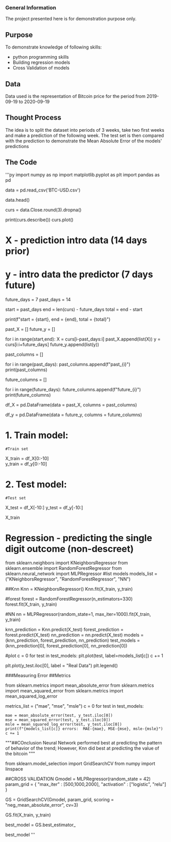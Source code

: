 ### General Information
The project presented here is for demonstration purpose only.

## Purpose
To demonstrate knowledge of following skills:
* python programming skills
* Building regression models
* Cross Validation of models

## Data
Data used is the representation of Bitcoin price for the period from 2019-09-19 to 2020-09-19

## Thought Process
The idea is to split the dataset into periods of 3 weeks, take two first weeks and make a prediction of the following week. 
The test set is then compared with the prediction to demonstrate the Mean Absolute Error of the models' predictions

## The Code
'''py
import numpy as np
import matplotlib.pyplot as plt
import pandas as pd

data = pd.read_csv('BTC-USD.csv')

data.head()

curs = data.Close.round(3).dropna()

print(curs.describe())
curs.plot()

# X - prediction intro data (14 days prior)
# y - intro data the predictor (7 days future)
future_days = 7
past_days = 14

start = past_days
end = len(curs) - future_days
total = end - start

print(f"start = {start}, end = {end}, total = {total}")

past_X = []
future_y = []

for i in range(start,end):
    X = curs[i-past_days:i]
    past_X.append(list(X))
    y = curs[i:i+future_days]
    future_y.append(list(y))

past_columns = []

for i in range(past_days):
    past_columns.append(f"past_{i}")
print(past_columns)

future_columns = []

for i in range(future_days):
    future_columns.append(f"future_{i}")
print(future_columns)

df_X = pd.DataFrame(data = past_X, columns = past_columns)

df_y = pd.DataFrame(data = future_y, columns = future_columns)

# 1. Train model:
    #Train set
    
X_train = df_X[0:-10]    
y_train = df_y[0:-10]    
# 2. Test model:
    #Test set
X_test = df_X[-10:]
y_test = df_y[-10:]

X_train

# Regression - predicting the single digit outcome (non-descreet)
from sklearn.neighbors import KNeighborsRegressor
from sklearn.ensemble import RandomForestRegressor
from sklearn.neural_network import MLPRegressor
#list models
models_list = ("KNeighborsRegressor", "RandomForestRegressor", "NN")

##Knn
Knn = KNeighborsRegressor()
Knn.fit(X_train, y_train)

    
#forest
forest = RandomForestRegressor(n_estimators=330)
forest.fit(X_train, y_train)


#NN
nn = MLPRegressor(random_state=1, max_iter=1000).fit(X_train, y_train)

knn_prediction = Knn.predict(X_test)
forest_prediction = forest.predict(X_test)
nn_prediction = nn.predict(X_test)
models = (knn_prediction, forest_prediction, nn_prediction)
test_models = (knn_prediction[0], forest_prediction[0], nn_prediction[0])

#plot
c = 0
for test in test_models:
    plt.plot(test, label=models_list[c])
    c += 1
    
plt.plot(y_test.iloc[0], label = "Real Data")
plt.legend()

###Measuring Error
##Metrics

from sklearn.metrics import mean_absolute_error
from sklearn.metrics import mean_squared_error
from sklearn.metrics import mean_squared_log_error

metrics_list = ("mae", "mse", "msle")
c = 0
for test in test_models:
    
    mae = mean_absolute_error(test, y_test.iloc[0])
    mse = mean_squared_error(test, y_test.iloc[0])
    msle = mean_squared_log_error(test, y_test.iloc[0])
    print(f"{models_list[c]} errors:  MAE-{mae}, MSE-{mse}, msle-{msle}")
    c += 1

"""##COnclusion
Neural Network performed best at predicting the pattern of behavior of the trend; However, 
Knn did best at predicting the value of the bitcoin
"""

from sklearn.model_selection import GridSearchCV
from numpy import linspace

##CROSS VALIDATION
Gmodel = MLPRegressor(random_state = 42)
param_grid = {
    "max_iter" : [500,1000,2000],
    "activation" : ["logistic", "relu"]
}

GS = GridSearchCV(Gmodel, param_grid, scoring = "neg_mean_absolute_error", cv=3)

GS.fit(X_train, y_train)

best_model = GS.best_estimator_

best_model
'''
